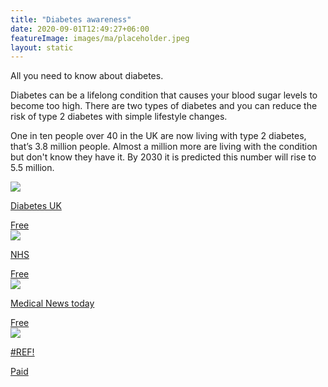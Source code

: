 ```yaml
---
title: "Diabetes awareness"
date: 2020-09-01T12:49:27+06:00
featureImage: images/ma/placeholder.jpeg
layout: static
---
```


All you need to know about diabetes.

Diabetes can be a lifelong condition that causes your blood sugar levels to become too high. There are two types of diabetes and you can reduce the risk of type 2 diabetes with simple lifestyle changes.

One in ten people over 40 in the UK are now living with type 2 diabetes, that’s 3.8 million people. Almost a million more are living with the condition but don't know they have it. By 2030 it is predicted this number will rise to 5.5 million.

<a class="ma-link" href="https://www.diabetes.org.uk/"><div class="ma-card"><div class="ma-icon"><img src ="/images/icon-check.png"/></div><div class="ma-name"><p>Diabetes UK</p></div><div class="ma-paid-text"><span>Free</span></div></div></a><a class="ma-link" href="https://www.stopdiabetes.co.uk/"><div class="ma-card"><div class="ma-icon"><img src ="/images/icon-check.png"/></div><div class="ma-name"><p>NHS</p></div><div class="ma-paid-text"><span>Free</span></div></div></a><a class="ma-link" href="https://www.medicalnewstoday.com/articles/318277#1-200-calorie-plan"><div class="ma-card"><div class="ma-icon"><img src ="/images/icon-check.png"/></div><div class="ma-name"><p>Medical News today</p></div><div class="ma-paid-text"><span>Free</span></div></div></a><a class="ma-link" href="#REF!"><div class="ma-card"><div class="ma-icon"><img src ="/images/icon-pound.png"/></div><div class="ma-name"><p>#REF!</p></div><div class="ma-paid-text"><span>Paid</span></div></div></a>  

<br/><br/>







